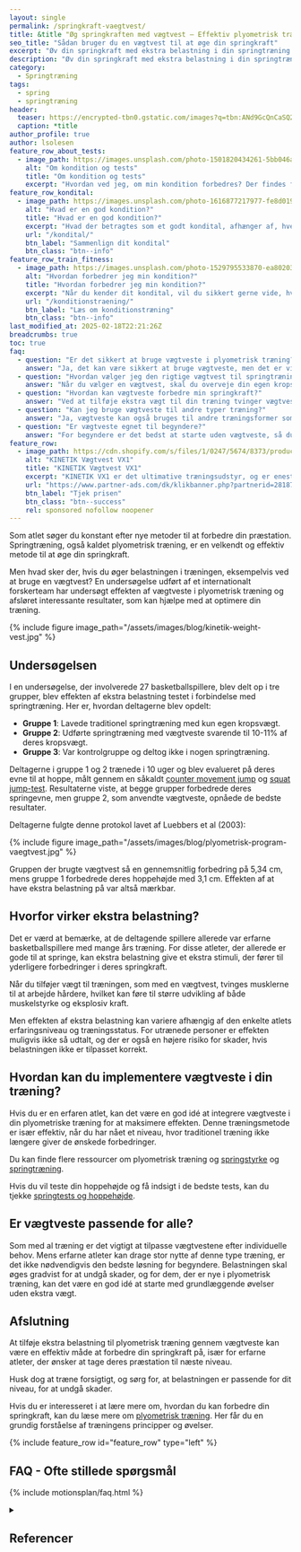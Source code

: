 ```yaml
---
layout: single
permalink: /springkraft-vaegtvest/
title: &title "Øg springkraften med vægtvest – Effektiv plyometrisk træning"
seo_title: "Sådan bruger du en vægtvest til at øge din springkraft"
excerpt: "Øv din springkraft med ekstra belastning i din springtræning. En vægtvest kan øge effekten af din plyometrisk træning, især for erfarne atleter."
description: "Øv din springkraft med ekstra belastning i din springtræning. En vægtvest kan øge effekten af din plyometrisk træning, især for erfarne atleter."
category:
  - Springtræning
tags:
  - spring
  - springtræning
header:
  teaser: https://encrypted-tbn0.gstatic.com/images?q=tbn:ANd9GcQnCaSQ2S8utHULNgdfqeyX3vW-R2Y6GzG_uA&s
  caption: *title
author_profile: true
author: lsolesen
feature_row_about_tests:
  - image_path: https://images.unsplash.com/photo-1501820434261-5bb046afcf6b?ixlib=rb-1.2.1&ixid=eyJhcHBfaWQiOjEyMDd9&auto=format&fit=crop&h=300&w=400&q=10
    alt: "Om kondition og tests"
    title: "Om kondition og tests"
    excerpt: "Hvordan ved jeg, om min kondition forbedres? Der findes flere metoder til at beregne dit kondital og din iltoptagelse ved hjælp af vores beregnere. Se tabellen for at vælge den test, der passer bedst til dig."
feature_row_kondital:
  - image_path: https://images.unsplash.com/photo-1616877217977-fe8d019afd76?crop=entropy&cs=tinysrgb&fm=jpg&ixlib=rb-1.2.1&raw_url=true&ixid=MnwxMjA3fDB8MHxwaG90by1wYWdlfHx8fGVufDB8fHx8&auto=format&fit=crop&w=400&h=300&q=10
    alt: "Hvad er en god kondition?"
    title: "Hvad er en god kondition?"
    excerpt: "Hvad der betragtes som et godt kondital, afhænger af, hvem du sammenligner dig med. Her finder du tabeller, der viser standarder for almindelige personer i Skandinavien."
    url: "/kondital/"
    btn_label: "Sammenlign dit kondital"
    btn_class: "btn--info"
feature_row_train_fitness:
  - image_path: https://images.unsplash.com/photo-1529795533870-ea8020391255?ixlib=rb-4.0.3&ixid=MnwxMjA3fDB8MHxwaG90by1wYWdlfHx8fGVufDB8fHx8&auto=format&fit=crop&h=300&w=400&q=10
    alt: "Hvordan forbedrer jeg min kondition?"
    title: "Hvordan forbedrer jeg min kondition?"
    excerpt: "Når du kender dit kondital, vil du sikkert gerne vide, hvordan du kan forbedre det. Heldigvis har vi samlet en masse viden om, hvordan du kan træne din kondition."
    url: "/konditionstraening/"
    btn_label: "Læs om konditionstræning"
    btn_class: "btn--info"
last_modified_at: 2025-02-18T22:21:26Z
breadcrumbs: true
toc: true
faq:
  - question: "Er det sikkert at bruge vægtveste i plyometrisk træning?"
    answer: "Ja, det kan være sikkert at bruge vægtveste, men det er vigtigt at sikre, at vægten er passende for dit niveau. Begynd ikke med for stor belastning, og sørg for at øge vægten gradvist for at undgå skader."
  - question: "Hvordan vælger jeg den rigtige vægtvest til springtræning?"
    answer: "Når du vælger en vægtvest, skal du overveje din egen kropsvægt og træningserfaring. For erfarne atleter anbefales en vægt på 10-11% af deres kropsvægt, men begyndere bør starte med lavere vægt."
  - question: "Hvordan kan vægtveste forbedre min springkraft?"
    answer: "Ved at tilføje ekstra vægt til din træning tvinger vægtvestene dine muskler til at arbejde hårdere, hvilket kan føre til øget muskelstyrke og eksplosiv kraft. Dette er især effektivt for atleter, der allerede har erfaring med springtræning."
  - question: "Kan jeg bruge vægtveste til andre typer træning?"
    answer: "Ja, vægtveste kan også bruges til andre træningsformer som løb, styrketræning og funktionelle øvelser for at øge intensiteten og forbedre styrke og udholdenhed."
  - question: "Er vægtveste egnet til begyndere?"
    answer: "For begyndere er det bedst at starte uden vægtveste, så du kan lære de grundlæggende plyometriske øvelser korrekt. Når du bliver mere erfaren, kan du langsomt begynde at tilføje vægt for at øge intensiteten af din træning."
feature_row:
  - image_path: https://cdn.shopify.com/s/files/1/0247/5674/8373/products/KINETIKVX1-ProfessionelVaegtvest001_1200x1200.jpg?v=1643228690
    alt: "KINETIK Vægtvest VX1"
    title: "KINETIK Vægtvest VX1"
    excerpt: "KINETIK VX1 er det ultimative træningsudstyr, og er enestående når det kommer til design og kvalitet. Vores vægtvest er specialdesignet til at aktivere din styrke, og effektivisere din træning."
    url: "https://www.partner-ads.com/dk/klikbanner.php?partnerid=28187&bannerid=67046&htmlurl=https://kinetikshop.dk/products/kinetik-vx1-vaegtvest"
    btn_label: "Tjek prisen"
    btn_class: "btn--success"
    rel: sponsored nofollow noopener
---
```

  
Som atlet søger du konstant efter nye metoder til at forbedre din præstation. Springtræning, også kaldet plyometrisk træning, er en velkendt og effektiv metode til at øge din springkraft.

Men hvad sker der, hvis du øger belastningen i træningen, eksempelvis ved at bruge en vægtvest? En undersøgelse udført af et internationalt forskerteam har undersøgt effekten af vægtveste i plyometrisk træning og afsløret interessante resultater, som kan hjælpe med at optimere din træning.

{% include figure image_path="/assets/images/blog/kinetik-weight-vest.jpg" %}

## Undersøgelsen

I en undersøgelse, der involverede 27 basketballspillere, blev delt op i tre grupper, blev effekten af ekstra belastning testet i forbindelse med springtræning. Her er, hvordan deltagerne blev opdelt:

- **Gruppe 1**: Lavede traditionel springtræning med kun egen kropsvægt.
- **Gruppe 2**: Udførte springtræning med vægtveste svarende til 10-11% af deres kropsvægt.
- **Gruppe 3**: Var kontrolgruppe og deltog ikke i nogen springtræning.

Deltagerne i gruppe 1 og 2 trænede i 10 uger og blev evalueret på deres evne til at hoppe, målt gennem en såkaldt [counter movement jump](/countermovement-jump-cmj-squat-jump-sj/) og [squat jump-test](/squat-jump-test/). Resultaterne viste, at begge grupper forbedrede deres springevne, men gruppe 2, som anvendte vægtveste, opnåede de bedste resultater.

Deltagerne fulgte denne protokol lavet af Luebbers et al (2003):

{% include figure image_path="/assets/images/blog/plyometrisk-program-vaegtvest.jpg" %}

Gruppen der brugte vægtvest så en gennemsnitlig forbedring på 5,34 cm, mens gruppe 1 forbedrede deres hoppehøjde med 3,1 cm. Effekten af at have ekstra belastning på var altså mærkbar.

## Hvorfor virker ekstra belastning?  

Det er værd at bemærke, at de deltagende spillere allerede var erfarne basketballspillere med mange års træning. For disse atleter, der allerede er gode til at springe, kan ekstra belastning give et ekstra stimuli, der fører til yderligere forbedringer i deres springkraft.

Når du tilføjer vægt til træningen, som med en vægtvest, tvinges musklerne til at arbejde hårdere, hvilket kan føre til større udvikling af både muskelstyrke og eksplosiv kraft.

Men effekten af ekstra belastning kan variere afhængig af den enkelte atlets erfaringsniveau og træningsstatus. For utrænede personer er effekten muligvis ikke så udtalt, og der er også en højere risiko for skader, hvis belastningen ikke er tilpasset korrekt.

## Hvordan kan du implementere vægtveste i din træning?  

Hvis du er en erfaren atlet, kan det være en god idé at integrere vægtveste i din plyometriske træning for at maksimere effekten. Denne træningsmetode er især effektiv, når du har nået et niveau, hvor traditionel træning ikke længere giver de ønskede forbedringer.

Du kan finde flere ressourcer om plyometrisk træning og [springstyrke](/springstyrke-og-springtraening/) og [springtræning](/springtraening/).

Hvis du vil teste din hoppehøjde og få indsigt i de bedste tests, kan du tjekke [springtests og hoppehøjde](/springtests-hoppehoejde/).

## Er vægtveste passende for alle?

Som med al træning er det vigtigt at tilpasse vægtvestene efter individuelle behov. Mens erfarne atleter kan drage stor nytte af denne type træning, er det ikke nødvendigvis den bedste løsning for begyndere. Belastningen skal øges gradvist for at undgå skader, og for dem, der er nye i plyometrisk træning, kan det være en god idé at starte med grundlæggende øvelser uden ekstra vægt.

## Afslutning  

At tilføje ekstra belastning til plyometrisk træning gennem vægtveste kan være en effektiv måde at forbedre din springkraft på, især for erfarne atleter, der ønsker at tage deres præstation til næste niveau.

Husk dog at træne forsigtigt, og sørg for, at belastningen er passende for dit niveau, for at undgå skader. 

Hvis du er interesseret i at lære mere om, hvordan du kan forbedre din springkraft, kan du læse mere om [plyometrisk træning](https://www.motionsplan.dk/plyometrisk-traening/). Her får du en grundig forståelse af træningens principper og øvelser.

{% include feature_row id="feature_row" type="left" %}

## FAQ - Ofte stillede spørgsmål

{% include motionsplan/faq.html %}

<details markdown="1" class="references">
  <summary><h2 id="references">Referencer</h2></summary>

- Khlifa, R., Aouadi, R., Hermassi, S., Chelly, M. S., Jlid, M. C., Hbacha, H., & Castagna, C. (2010). Effects of a plyometric training program with and without added load on jumping ability in basketball players. Journal of Strength and Conditioning Research, 24(11), 2955–2961. <https://doi.org/10.1519/JSC.0b013e3181e37fbe>
- Luebbers, P. E., Potteiger, J. A., Hulver, M. W., Thyfault, J. P., Carper, M. J., & Lockwood, R. H. (2003). Effects of plyometric training and recovery on vertical jump performance and anaerobic power. Journal of Strength and Conditioning Research, 17(4), 704–709. <https://doi.org/10.1519/1533-4287(2003)017<0704:eoptar>2.0.co;2>
</details>
